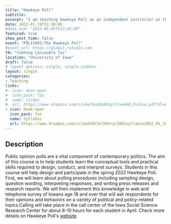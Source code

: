 ```yaml
---
title: "Hawkeye Poll"
subtitle: 
excerpt: "I am teaching Hawkeye Poll as an independent instructor at the University of Iowa."
date: 2022-01-19T12:30:00
#date_end: "2022-05-05Th13:45:00"
featured: true
show_post_time: false
event: "POLI3001:The Hawkeye Poll"
#event_url: https://global.rstudio.com
TA: "Yuehong Cassandra Tai"
location: "University of Iowa"
draft: false
# layout options: single, single-sidebar
layout: single
categories:
- Teaching
links:
#- icon: door-open
#  icon_pack: fas
#  name: slides
#  url: https://www.dropbox.com/s/vhefbusbbd41pl7/week8_Pvalue.pdf?dl=0 
- icon: book-open
  icon_pack: fas
  name: Syllabus
  url: https://www.dropbox.com/s/ikwd5dh7wlk0nry/3001syllabus2022_01_18.pdf?dl=0
---
```

## Description
Public opinion polls are a vital component of contemporary politics. The aim of this course is to help students learn the conceptual tools and practical skills required to design, conduct, and interpret surveys. Students in this course will help design and participate in the spring 2022 Hawkeye Poll. First, we will learn about polling procedures including sampling design, question wording, interpreting responses, and writing press releases and research reports. We will then implement this knowledge in web and telephone survey of Iowans age 18 and over that will ask respondents for their opinions and behaviors on a variety of political and policy-related topics.Calling will take place in the call center of the Iowa Social Science Research Center for about 8-10 hours for each student in April. Check more details on Hawkeye Poll's [website](https://clas.uiowa.edu/polisci/research/hawkeye-poll). 

